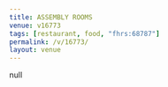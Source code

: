 ```yaml
---
title: ASSEMBLY ROOMS
venue: v16773
tags: [restaurant, food, "fhrs:68787"]
permalink: /v/16773/
layout: venue
---
```

null